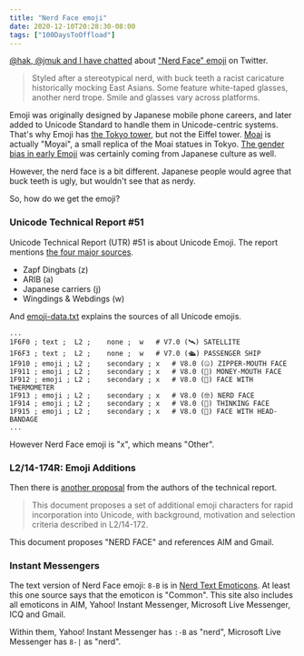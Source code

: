 ```yaml
---
title: "Nerd Face emoji"
date: 2020-12-10T20:28:30-08:00
tags: ["100DaysToOffload"]
---
```

[@hak, @jmuk and I have chatted](https://twitter.com/jmuk/status/1337067278450323456) about ["Nerd Face" emoji](https://emojipedia.org/nerd-face/) on Twitter.

> Styled after a stereotypical nerd, with buck teeth a racist caricature historically mocking East Asians. Some feature white-taped glasses, another nerd trope. Smile and glasses vary across platforms.

Emoji was originally designed by Japanese mobile phone careers, and later added to Unicode Standard to handle them in Unicode-centric systems. That's why Emoji has [the Tokyo tower](https://emojipedia.org/tokyo-tower/), but not the Eiffel tower. [Moai](https://emojipedia.org/moai/) is actually "Moyai", a small replica of the Moai statues in Tokyo. [The gender bias in early Emoji](https://blog.google/products/android/promoting-gender-equality-through-emoji/) was certainly coming from Japanese culture as well.

However, the nerd face is a bit different. Japanese people would agree that buck teeth is ugly, but wouldn't see that as nerdy.

So, how do we get the emoji?

### Unicode Technical Report #51

Unicode Technical Report (UTR) #51 is about Unicode Emoji. The report mentions [the four major sources](http://www.unicode.org/reports/tr51/tr51-3-archive.html#Major_Sources).

* Zapf Dingbats (z)
* ARIB (a)
* Japanese carriers (j)
* Wingdings & Webdings (w)

And [emoji-data.txt](https://www.unicode.org/Public/emoji/1.0/emoji-data.txt) explains the sources of all Unicode emojis.

```
...
1F6F0 ;	text ;	L2 ;	none ;	w	# V7.0 (🛰) SATELLITE
1F6F3 ;	text ;	L2 ;	none ;	w	# V7.0 (🛳) PASSENGER SHIP
1F910 ;	emoji ;	L2 ;	secondary ;	x	# V8.0 (🤐) ZIPPER-MOUTH FACE
1F911 ;	emoji ;	L2 ;	secondary ;	x	# V8.0 (🤑) MONEY-MOUTH FACE
1F912 ;	emoji ;	L2 ;	secondary ;	x	# V8.0 (🤒) FACE WITH THERMOMETER
1F913 ;	emoji ;	L2 ;	secondary ;	x	# V8.0 (🤓) NERD FACE
1F914 ;	emoji ;	L2 ;	secondary ;	x	# V8.0 (🤔) THINKING FACE
1F915 ;	emoji ;	L2 ;	secondary ;	x	# V8.0 (🤕) FACE WITH HEAD-BANDAGE
...
```

However Nerd Face emoji is "x", which means "Other".

### L2/14-174R: Emoji Additions

Then there is [another proposal](https://www.unicode.org/L2/L2014/14174r-emoji-additions.pdf) from the authors of the technical report.

> This document proposes a set of additional emoji characters for rapid incorporation into Unicode, with background, motivation and selection criteria described in L2/14-172.

This document proposes "NERD FACE" and references AIM and Gmail.

### Instant Messengers

The text version of Nerd Face emoji: `8-B` is in [Nerd Text Emoticons](https://pc.net/emoticons/smiley/nerd). At least this one source says that the emoticon is "Common". This site also includes all emoticons in AIM, Yahoo! Instant Messenger, Microsoft Live Messenger, ICQ and Gmail.

Within them, Yahoo! Instant Messenger has `:-B` as "nerd", Microsoft Live Messenger has `8-|` as "nerd".